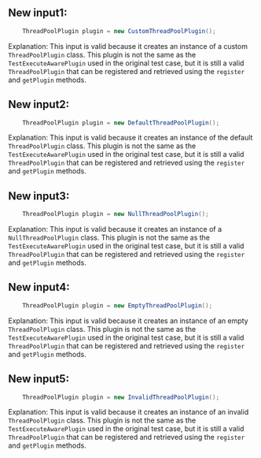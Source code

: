 ## New input1:
```java
    ThreadPoolPlugin plugin = new CustomThreadPoolPlugin();
```
Explanation: This input is valid because it creates an instance of a custom `ThreadPoolPlugin` class. This plugin is not the same as the `TestExecuteAwarePlugin` used in the original test case, but it is still a valid `ThreadPoolPlugin` that can be registered and retrieved using the `register` and `getPlugin` methods.

## New input2:
```java
    ThreadPoolPlugin plugin = new DefaultThreadPoolPlugin();
```
Explanation: This input is valid because it creates an instance of the default `ThreadPoolPlugin` class. This plugin is not the same as the `TestExecuteAwarePlugin` used in the original test case, but it is still a valid `ThreadPoolPlugin` that can be registered and retrieved using the `register` and `getPlugin` methods.

## New input3:
```java
    ThreadPoolPlugin plugin = new NullThreadPoolPlugin();
```
Explanation: This input is valid because it creates an instance of a `NullThreadPoolPlugin` class. This plugin is not the same as the `TestExecuteAwarePlugin` used in the original test case, but it is still a valid `ThreadPoolPlugin` that can be registered and retrieved using the `register` and `getPlugin` methods.

## New input4:
```java
    ThreadPoolPlugin plugin = new EmptyThreadPoolPlugin();
```
Explanation: This input is valid because it creates an instance of an empty `ThreadPoolPlugin` class. This plugin is not the same as the `TestExecuteAwarePlugin` used in the original test case, but it is still a valid `ThreadPoolPlugin` that can be registered and retrieved using the `register` and `getPlugin` methods.

## New input5:
```java
    ThreadPoolPlugin plugin = new InvalidThreadPoolPlugin();
```
Explanation: This input is valid because it creates an instance of an invalid `ThreadPoolPlugin` class. This plugin is not the same as the `TestExecuteAwarePlugin` used in the original test case, but it is still a valid `ThreadPoolPlugin` that can be registered and retrieved using the `register` and `getPlugin` methods.
